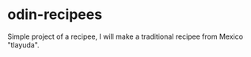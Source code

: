 # odin-recipees

Simple project of a recipee, I will make a traditional recipee from Mexico "tlayuda".